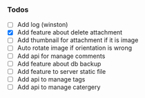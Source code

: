 ### Todos
- [ ] Add log (winston)
- [x] Add feature about delete attachment
- [ ] Add thumbnail for attachment if it is image
- [ ] Auto rotate image if orientation is wrong
- [ ] Add api for manage comments
- [ ] Add feature about db backup
- [ ] Add feature to server static file
- [ ] Add api to manage tags
- [ ] Add api to manage catergery